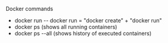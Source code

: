 Docker commands 

- docker run
    -- docker run = "docker create" + "docker run" 
- docker ps (shows all running containers)
- docker ps --all (shows history of executed containers)
